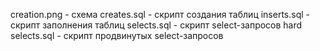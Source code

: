 creation.png - схема
creates.sql - скрипт создания таблиц
inserts.sql - скрипт заполнения таблиц
selects.sql - скрипт select-запросов
hard selects.sql - скрипт продвинутых select-запросов
